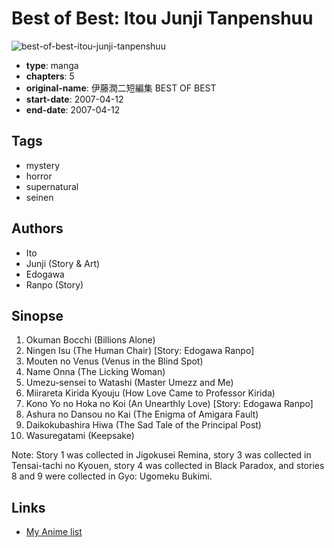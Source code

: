 # Best of Best: Itou Junji Tanpenshuu

![best-of-best-itou-junji-tanpenshuu](https://cdn.myanimelist.net/images/manga/1/237325.jpg)

-   **type**: manga
-   **chapters**: 5
-   **original-name**: 伊藤潤二短編集 BEST OF BEST
-   **start-date**: 2007-04-12
-   **end-date**: 2007-04-12

## Tags

-   mystery
-   horror
-   supernatural
-   seinen

## Authors

-   Ito
-   Junji (Story & Art)
-   Edogawa
-   Ranpo (Story)

## Sinopse

1. Okuman Bocchi (Billions Alone)
2. Ningen Isu (The Human Chair) [Story: Edogawa Ranpo]
3. Mouten no Venus (Venus in the Blind Spot)
4. Name Onna (The Licking Woman)
5. Umezu-sensei to Watashi (Master Umezz and Me)
6. Miirareta Kirida Kyouju (How Love Came to Professor Kirida)
7. Kono Yo no Hoka no Koi (An Unearthly Love) [Story: Edogawa Ranpo]
8. Ashura no Dansou no Kai (The Enigma of Amigara Fault)
9. Daikokubashira Hiwa (The Sad Tale of the Principal Post)
10. Wasuregatami (Keepsake)

Note: Story 1 was collected in Jigokusei Remina, story 3 was collected in Tensai-tachi no Kyouen, story 4 was collected in Black Paradox, and stories 8 and 9 were collected in Gyo: Ugomeku Bukimi.

## Links

-   [My Anime list](https://myanimelist.net/manga/119021/Best_of_Best__Itou_Junji_Tanpenshuu)
